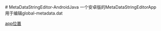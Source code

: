 <html>
<p># MetaDataStringEditor-AndroidJava
一个安卓版的MetaDataStringEditorApp用于编辑global-metadata.dat
</p>
<a href=https://raw.githubusercontent.com/wcnnnnw/MetaDataStringEditor-AndroidJava/main/app.apk>
app位置
</a>
</html>
